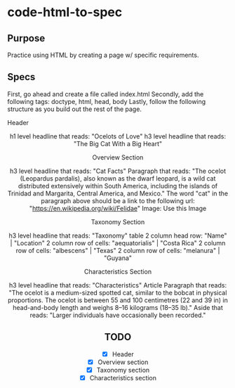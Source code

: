 # code-html-to-spec

## Purpose
Practice using HTML by creating a page w/ specific requirements.

## Specs
First, go ahead and create a file called index.html
Secondly, add the following tags:
doctype, html, head, body
Lastly, follow the following structure as you build out the rest of the page.

Header <header>

h1 level headline that reads: "Ocelots of Love"
h3 level headline that reads: "The Big Cat With a Big Heart"

Overview Section <section>

h3 level headline that reads: "Cat Facts"
Paragraph that reads: "The ocelot (Leopardus pardalis), also known as the dwarf leopard, is a wild cat distributed extensively within South America, including the islands of Trinidad and Margarita, Central America, and Mexico."
The word "cat" in the paragraph above should be a link to the following url: "https://en.wikipedia.org/wiki/Felidae"
Image: Use this Image

Taxonomy Section <section>

h3 level headline that reads: "Taxonomy"
table
2 column head row: "Name" | "Location"
2 column row of cells: "aequatorialis" | "Costa Rica"
2 column row of cells: "albescens" | "Texas"
2 column row of cells: "melanura" | "Guyana"

Characteristics Section <section>

h3 level headline that reads: "Characteristics"
Article
Paragraph that reads: "The ocelot is a medium-sized spotted cat, similar to the bobcat in physical proportions. The ocelot is between 55 and 100 centimetres (22 and 39 in) in head-and-body length and weighs 8–16 kilograms (18–35 lb)."
Aside that reads: "Larger individuals have occasionally been recorded."

## TODO
- [x] Header
- [x] Overview section
- [x] Taxonomy section
- [x] Characteristics section
